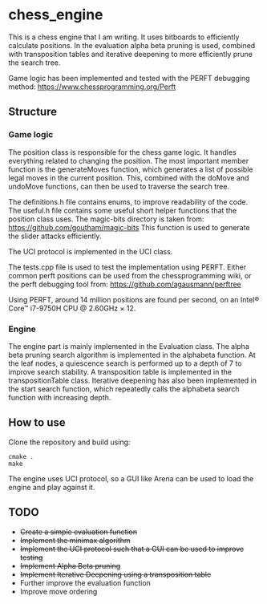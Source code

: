 # chess_engine

This is a chess engine that I am writing. It uses bitboards to efficiently calculate positions. In the evaluation alpha beta pruning is used, combined with transposition tables and iterative deepening to more efficiently prune the search tree. 

Game logic has been implemented and tested with the PERFT debugging method:
https://www.chessprogramming.org/Perft

## Structure
### Game logic
The position class is responsible for the chess game logic. It handles everything related to changing the position. 
The most important member function is the generateMoves function, which generates a list of possible legal moves in the current position. 
This, combined with the doMove and undoMove functions, can then be used to traverse the search tree.

The definitions.h file contains enums, to improve readability of the code.
The useful.h file contains some useful short helper functions that the position class uses. 
The magic-bits directory is taken from: 
https://github.com/goutham/magic-bits
This function is used to generate the slider attacks efficiently.  

The UCI protocol is implemented in the UCI class. 

The tests.cpp file is used to test the implementation using PERFT. Either common perft positions can be used from the chessprogramming wiki, 
or the perft debugging tool from:
https://github.com/agausmann/perftree

Using PERFT, around 14 million positions are found per second, on an Intel® Core™ i7-9750H CPU @ 2.60GHz × 12.

### Engine
The engine part is mainly implemented in the Evaluation class. The alpha beta pruning search algorithm is implemented in the alphabeta function. At the leaf nodes, a quiescence search is performed up to a depth of 7 to improve search stability. A transposition table is implemented in the transpositionTable class. Iterative deepening has also been implemented in the start search function, which repeatedly calls the alphabeta search function with increasing depth. 

## How to use
Clone the repository and build using:
```
cmake .
make
```
The engine uses UCI protocol, so a GUI like Arena can be used to load the engine and play against it. 

## TODO
* ~~Create a simple evaluation function~~
* ~~Implement the minimax algorithm~~
* ~~Implement the UCI protocol such that a GUI can be used to improve testing~~
* ~~Implement Alpha Beta pruning~~
* ~~Implement Iterative Deepening using a transposition table~~
* Further improve the evaluation function
* Improve move ordering
